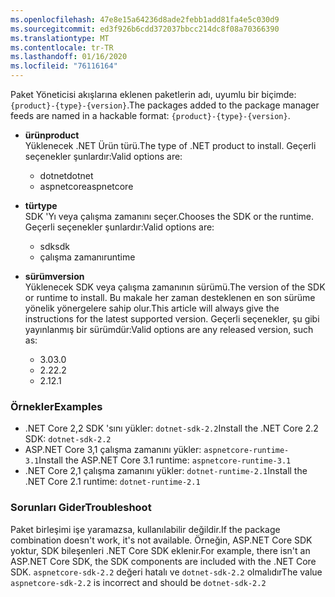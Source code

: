 ```yaml
---
ms.openlocfilehash: 47e8e15a64236d8ade2febb1add81fa4e5c030d9
ms.sourcegitcommit: ed3f926b6cdd372037bbcc214dc8f08a70366390
ms.translationtype: MT
ms.contentlocale: tr-TR
ms.lasthandoff: 01/16/2020
ms.locfileid: "76116164"
---
```


<span data-ttu-id="08336-101">Paket Yöneticisi akışlarına eklenen paketlerin adı, uyumlu bir biçimde: `{product}-{type}-{version}`.</span><span class="sxs-lookup"><span data-stu-id="08336-101">The packages added to the package manager feeds are named in a hackable format: `{product}-{type}-{version}`.</span></span>

- <span data-ttu-id="08336-102">**ürün**</span><span class="sxs-lookup"><span data-stu-id="08336-102">**product**</span></span>\
<span data-ttu-id="08336-103">Yüklenecek .NET Ürün türü.</span><span class="sxs-lookup"><span data-stu-id="08336-103">The type of .NET product to install.</span></span> <span data-ttu-id="08336-104">Geçerli seçenekler şunlardır:</span><span class="sxs-lookup"><span data-stu-id="08336-104">Valid options are:</span></span>

  - <span data-ttu-id="08336-105">dotnet</span><span class="sxs-lookup"><span data-stu-id="08336-105">dotnet</span></span>
  - <span data-ttu-id="08336-106">aspnetcore</span><span class="sxs-lookup"><span data-stu-id="08336-106">aspnetcore</span></span>

- <span data-ttu-id="08336-107">**tür**</span><span class="sxs-lookup"><span data-stu-id="08336-107">**type**</span></span>\
<span data-ttu-id="08336-108">SDK 'Yı veya çalışma zamanını seçer.</span><span class="sxs-lookup"><span data-stu-id="08336-108">Chooses the SDK or the runtime.</span></span> <span data-ttu-id="08336-109">Geçerli seçenekler şunlardır:</span><span class="sxs-lookup"><span data-stu-id="08336-109">Valid options are:</span></span>

  - <span data-ttu-id="08336-110">sdk</span><span class="sxs-lookup"><span data-stu-id="08336-110">sdk</span></span>
  - <span data-ttu-id="08336-111">çalışma zamanı</span><span class="sxs-lookup"><span data-stu-id="08336-111">runtime</span></span>

- <span data-ttu-id="08336-112">**sürüm**</span><span class="sxs-lookup"><span data-stu-id="08336-112">**version**</span></span>\
<span data-ttu-id="08336-113">Yüklenecek SDK veya çalışma zamanının sürümü.</span><span class="sxs-lookup"><span data-stu-id="08336-113">The version of the SDK or runtime to install.</span></span> <span data-ttu-id="08336-114">Bu makale her zaman desteklenen en son sürüme yönelik yönergelere sahip olur.</span><span class="sxs-lookup"><span data-stu-id="08336-114">This article will always give the instructions for the latest supported version.</span></span> <span data-ttu-id="08336-115">Geçerli seçenekler, şu gibi yayınlanmış bir sürümdür:</span><span class="sxs-lookup"><span data-stu-id="08336-115">Valid options are any released version, such as:</span></span>

  - <span data-ttu-id="08336-116">3.0</span><span class="sxs-lookup"><span data-stu-id="08336-116">3.0</span></span>
  - <span data-ttu-id="08336-117">2.2</span><span class="sxs-lookup"><span data-stu-id="08336-117">2.2</span></span>
  - <span data-ttu-id="08336-118">2.1</span><span class="sxs-lookup"><span data-stu-id="08336-118">2.1</span></span>

### <a name="examples"></a><span data-ttu-id="08336-119">Örnekler</span><span class="sxs-lookup"><span data-stu-id="08336-119">Examples</span></span>

- <span data-ttu-id="08336-120">.NET Core 2,2 SDK 'sını yükler: `dotnet-sdk-2.2`</span><span class="sxs-lookup"><span data-stu-id="08336-120">Install the .NET Core 2.2 SDK: `dotnet-sdk-2.2`</span></span>
- <span data-ttu-id="08336-121">ASP.NET Core 3,1 çalışma zamanını yükler: `aspnetcore-runtime-3.1`</span><span class="sxs-lookup"><span data-stu-id="08336-121">Install the ASP.NET Core 3.1 runtime: `aspnetcore-runtime-3.1`</span></span>
- <span data-ttu-id="08336-122">.NET Core 2,1 çalışma zamanını yükler: `dotnet-runtime-2.1`</span><span class="sxs-lookup"><span data-stu-id="08336-122">Install the .NET Core 2.1 runtime: `dotnet-runtime-2.1`</span></span>

### <a name="troubleshoot"></a><span data-ttu-id="08336-123">Sorunları Gider</span><span class="sxs-lookup"><span data-stu-id="08336-123">Troubleshoot</span></span>

<span data-ttu-id="08336-124">Paket birleşimi işe yaramazsa, kullanılabilir değildir.</span><span class="sxs-lookup"><span data-stu-id="08336-124">If the package combination doesn't work, it's not available.</span></span> <span data-ttu-id="08336-125">Örneğin, ASP.NET Core SDK yoktur, SDK bileşenleri .NET Core SDK eklenir.</span><span class="sxs-lookup"><span data-stu-id="08336-125">For example, there isn't an ASP.NET Core SDK, the SDK components are included with the .NET Core SDK.</span></span> <span data-ttu-id="08336-126">`aspnetcore-sdk-2.2` değeri hatalı ve `dotnet-sdk-2.2` olmalıdır</span><span class="sxs-lookup"><span data-stu-id="08336-126">The value `aspnetcore-sdk-2.2` is incorrect and should be `dotnet-sdk-2.2`</span></span>
